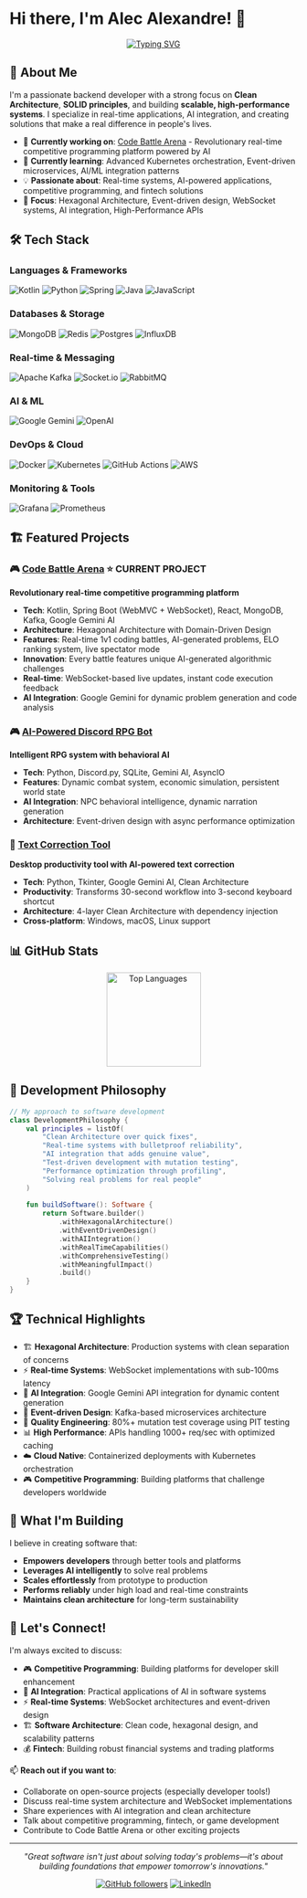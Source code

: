 # Hi there, I'm Alec Alexandre! 👋

<div align="center">

[![Typing SVG](https://readme-typing-svg.herokuapp.com?font=Fira+Code&pause=1000&width=450&lines=Backend+Developer+|+Software+Architect;Kotlin+%7C+Python+%7C+Clean+Architecture;Building+scalable+%26+robust+systems;AI+%2B+Fintech+%2B+Gaming+enthusiast;Real-time+systems+%26+WebSocket+expert)](https://git.io/typing-svg)

</div>

## 🚀 About Me

I'm a passionate backend developer with a strong focus on **Clean Architecture**, **SOLID principles**, and building **scalable, high-performance systems**. I specialize in real-time applications, AI integration, and creating solutions that make a real difference in people's lives.

- 🔭 **Currently working on**: [Code Battle Arena](https://github.com/Havennz/code-battle-arena) - Revolutionary real-time competitive programming platform powered by AI
- 🌱 **Currently learning**: Advanced Kubernetes orchestration, Event-driven microservices, AI/ML integration patterns
- 💡 **Passionate about**: Real-time systems, AI-powered applications, competitive programming, and fintech solutions
- 🎯 **Focus**: Hexagonal Architecture, Event-driven design, WebSocket systems, AI integration, High-Performance APIs

## 🛠️ Tech Stack

### Languages & Frameworks
![Kotlin](https://img.shields.io/badge/kotlin-%237F52FF.svg?style=for-the-badge&logo=kotlin&logoColor=white)
![Python](https://img.shields.io/badge/python-3670A0?style=for-the-badge&logo=python&logoColor=ffdd54)
![Spring](https://img.shields.io/badge/spring-%236DB33F.svg?style=for-the-badge&logo=spring&logoColor=white)
![Java](https://img.shields.io/badge/java-%23ED8B00.svg?style=for-the-badge&logo=openjdk&logoColor=white)
![JavaScript](https://img.shields.io/badge/javascript-%23323330.svg?style=for-the-badge&logo=javascript&logoColor=%23F7DF1E)

### Databases & Storage
![MongoDB](https://img.shields.io/badge/MongoDB-%234ea94b.svg?style=for-the-badge&logo=mongodb&logoColor=white)
![Redis](https://img.shields.io/badge/redis-%23DD0031.svg?style=for-the-badge&logo=redis&logoColor=white)
![Postgres](https://img.shields.io/badge/postgres-%23316192.svg?style=for-the-badge&logo=postgresql&logoColor=white)
![InfluxDB](https://img.shields.io/badge/InfluxDB-22ADF6?style=for-the-badge&logo=InfluxDB&logoColor=white)

### Real-time & Messaging
![Apache Kafka](https://img.shields.io/badge/Apache%20Kafka-000?style=for-the-badge&logo=apachekafka)
![Socket.io](https://img.shields.io/badge/Socket.io-black?style=for-the-badge&logo=socket.io&badgeColor=010101)
![RabbitMQ](https://img.shields.io/badge/Rabbitmq-FF6600?style=for-the-badge&logo=rabbitmq&logoColor=white)

### AI & ML
![Google Gemini](https://img.shields.io/badge/Google%20Gemini-4285F4?style=for-the-badge&logo=google&logoColor=white)
![OpenAI](https://img.shields.io/badge/OpenAI-412991?style=for-the-badge&logo=openai&logoColor=white)

### DevOps & Cloud
![Docker](https://img.shields.io/badge/docker-%230db7ed.svg?style=for-the-badge&logo=docker&logoColor=white)
![Kubernetes](https://img.shields.io/badge/kubernetes-%23326ce5.svg?style=for-the-badge&logo=kubernetes&logoColor=white)
![GitHub Actions](https://img.shields.io/badge/github%20actions-%232671E5.svg?style=for-the-badge&logo=githubactions&logoColor=white)
![AWS](https://img.shields.io/badge/AWS-%23FF9900.svg?style=for-the-badge&logo=amazon-aws&logoColor=white)

### Monitoring & Tools
![Grafana](https://img.shields.io/badge/grafana-%23F46800.svg?style=for-the-badge&logo=grafana&logoColor=white)
![Prometheus](https://img.shields.io/badge/Prometheus-E6522C?style=for-the-badge&logo=Prometheus&logoColor=white)

## 🏗️ Featured Projects

### 🎮 [Code Battle Arena](https://github.com/Havennz/code-battle-arena) ⭐ **CURRENT PROJECT**
**Revolutionary real-time competitive programming platform**
- **Tech**: Kotlin, Spring Boot (WebMVC + WebSocket), React, MongoDB, Kafka, Google Gemini AI
- **Architecture**: Hexagonal Architecture with Domain-Driven Design
- **Features**: Real-time 1v1 coding battles, AI-generated problems, ELO ranking system, live spectator mode
- **Innovation**: Every battle features unique AI-generated algorithmic challenges
- **Real-time**: WebSocket-based live updates, instant code execution feedback
- **AI Integration**: Google Gemini for dynamic problem generation and code analysis

### 🎮 [AI-Powered Discord RPG Bot](https://github.com/Havennz/discord-rpg-bot)
**Intelligent RPG system with behavioral AI**
- **Tech**: Python, Discord.py, SQLite, Gemini AI, AsyncIO
- **Features**: Dynamic combat system, economic simulation, persistent world state
- **AI Integration**: NPC behavioral intelligence, dynamic narration generation
- **Architecture**: Event-driven design with async performance optimization

### 🔧 [Text Correction Tool](https://github.com/Havennz/text-correction-tool)
**Desktop productivity tool with AI-powered text correction**
- **Tech**: Python, Tkinter, Google Gemini AI, Clean Architecture
- **Productivity**: Transforms 30-second workflow into 3-second keyboard shortcut
- **Architecture**: 4-layer Clean Architecture with dependency injection
- **Cross-platform**: Windows, macOS, Linux support

## 📊 GitHub Stats

<div align="center">

<img src="https://github-readme-stats.vercel.app/api/top-langs/?username=Havennz&layout=compact&theme=radical" alt="Top Languages" height="165">

</div>

## 🎯 Development Philosophy

```kotlin
// My approach to software development
class DevelopmentPhilosophy {
    val principles = listOf(
        "Clean Architecture over quick fixes",
        "Real-time systems with bulletproof reliability",
        "AI integration that adds genuine value",
        "Test-driven development with mutation testing",
        "Performance optimization through profiling",
        "Solving real problems for real people"
    )
    
    fun buildSoftware(): Software {
        return Software.builder()
            .withHexagonalArchitecture()
            .withEventDrivenDesign()
            .withAIIntegration()
            .withRealTimeCapabilities()
            .withComprehensiveTesting()
            .withMeaningfulImpact()
            .build()
    }
}
```

## 🏆 Technical Highlights

- 🏗️ **Hexagonal Architecture**: Production systems with clean separation of concerns
- ⚡ **Real-time Systems**: WebSocket implementations with sub-100ms latency
- 🤖 **AI Integration**: Google Gemini API integration for dynamic content generation
- 🔄 **Event-driven Design**: Kafka-based microservices architecture
- 🧪 **Quality Engineering**: 80%+ mutation test coverage using PIT testing
- 📊 **High Performance**: APIs handling 1000+ req/sec with optimized caching
- ☁️ **Cloud Native**: Containerized deployments with Kubernetes orchestration
- 🎮 **Competitive Programming**: Building platforms that challenge developers worldwide

## 🚀 What I'm Building

I believe in creating software that:
- **Empowers developers** through better tools and platforms
- **Leverages AI intelligently** to solve real problems
- **Scales effortlessly** from prototype to production
- **Performs reliably** under high load and real-time constraints
- **Maintains clean architecture** for long-term sustainability

## 🤝 Let's Connect!

I'm always excited to discuss:
- 🎮 **Competitive Programming**: Building platforms for developer skill enhancement
- 🤖 **AI Integration**: Practical applications of AI in software systems
- ⚡ **Real-time Systems**: WebSocket architectures and event-driven design
- 🏗️ **Software Architecture**: Clean code, hexagonal design, and scalability patterns
- 💰 **Fintech**: Building robust financial systems and trading platforms

📫 **Reach out if you want to**:
- Collaborate on open-source projects (especially developer tools!)
- Discuss real-time system architecture and WebSocket implementations
- Share experiences with AI integration and clean architecture
- Talk about competitive programming, fintech, or game development
- Contribute to Code Battle Arena or other exciting projects

---

<div align="center">

*"Great software isn't just about solving today's problems—it's about building foundations that empower tomorrow's innovations."*

[![GitHub followers](https://img.shields.io/github/followers/Havennz?label=Follow&style=social)](https://github.com/Havennz)
[![LinkedIn](https://img.shields.io/badge/LinkedIn-0077B5?style=for-the-badge&logo=linkedin&logoColor=white)](https://linkedin.com/in/alec-alexandre)

</div>
